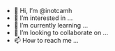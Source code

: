 - 👋 Hi, I’m @inotcamh
- 👀 I’m interested in ...
- 🌱 I’m currently learning ...
- 💞️ I’m looking to collaborate on ...
- 📫 How to reach me ...

<!---
inotcamh/inotcamh is a ✨ special ✨ repository because its `README.md` (this file) appears on your GitHub profile.
You can click the Preview link to take a look at your changes.
--->
